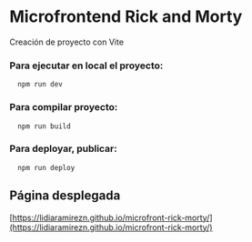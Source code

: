 # Microfrontend Rick and Morty

Creación de proyecto con Vite

### Para ejecutar en local el proyecto: 
```shell 
  npm run dev 
```

### Para compilar proyecto:
```shell 
  npm run build
```

### Para deployar, publicar:
```shell 
  npm run deploy
```

## Página desplegada

[https://lidiaramirezn.github.io/microfront-rick-morty/](https://lidiaramirezn.github.io/microfront-rick-morty/)